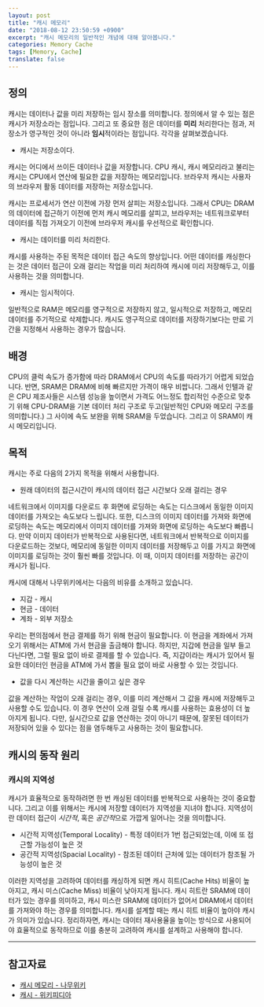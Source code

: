 ```yaml
---
layout: post
title: "캐시 메모리"
date: "2018-08-12 23:50:59 +0900"
excerpt: "캐시 메모리의 일반적인 개념에 대해 알아봅니다."
categories: Memory Cache
tags: [Memory, Cache]
translate: false
---
```


## 정의

캐시는 데이터나 값을 미리 저장하는 임시 장소를 의미합니다. 정의에서 알 수 있는 점은 캐시가 저장소라는 점입니다. 그리고 또 중요한 점은 데이터를 **미리** 처리한다는 점과, 저장소가 영구적인 것이 아니라 **임시**적이라는 점입니다. 각각을 살펴보겠습니다.

* 캐시는 저장소이다.

캐시는 어디에서 쓰이든 데이터나 값을 저장합니다. CPU 캐시, 캐시 메모리라고 불리는 캐시는 CPU에서 연산에 필요한 값을 저장하는 메모리입니다. 브라우저 캐시는 사용자의 브라우저 활동 데이터를 저장하는 저장소입니다.

캐시는 프로세서가 연산 이전에 가장 먼저 살피는 저장소입니다. 그래서 CPU는 DRAM의 데이터에 접근하기 이전에 먼저 캐시 메모리를 살피고, 브라우저는 네트워크로부터 데이터를 직접 가져오기 이전에 브라우저 캐시를 우선적으로 확인합니다.

* 캐시는 데이터를 미리 처리한다.

캐시를 사용하는 주된 목적은 데이터 접근 속도의 향상입니다. 어떤 데이터를 캐싱한다는 것은 데이터 접근이 오래 걸리는 작업을 미리 처리하여 캐시에 미리 저장해두고, 이를 사용하는 것을 의미합니다.

* 캐시는 임시적이다.

일반적으로 RAM은 메모리를 영구적으로 저장하지 않고, 일시적으로 저장하고, 메모리 데이터를 주기적으로 삭제합니다. 캐시도 영구적으로 데이터를 저장하기보다는 만료 기간을 지정해서 사용하는 경우가 많습니다.


## 배경

CPU의 클럭 속도가 증가함에 따라 DRAM에서 CPU의 속도를 따라가기 어렵게 되었습니다. 반면, SRAM은 DRAM에 비해 빠르지만 가격이 매우 비쌉니다. 그래서 인텔과 같은 CPU 제조사들은 시스템 성능을 높이면서 가격도 어느정도 합리적인 수준으로 맞추기 위해 CPU-DRAM을 기본 데이터 처리 구조로 두고(일반적인 CPU와 메모리 구조를 의미합니다.) 그 사이에 속도 보완을 위해 SRAM을 두었습니다. 그리고 이 SRAM이 캐시 메모리입니다.

## 목적

캐시는 주로 다음의 2가지 목적을 위해서 사용합니다.

* 원래 데이터의 접근시간이 캐시의 데이터 접근 시간보다 오래 걸리는 경우

네트워크에서 이미지를 다운로드 후 화면에 로딩하는 속도는 디스크에서 동일한 이미지 데이터를 가져오는 속도보다 느립니다. 또한, 디스크의 이미지 데이터를 가져와 화면에 로딩하는 속도는 메모리에서 이미지 데이터를 가져와 화면에 로딩하는 속도보다 빠릅니다. 만약 이미지 데이터가 반복적으로 사용된다면, 네트워크에서 반복적으로 이미지를 다운로드하는 것보다, 메모리에 동일한 이미지 데이터를 저장해두고 이를 가지고 화면에 이미지를 로딩하는 것이 훨씬 빠를 것입니다. 이 때, 이미지 데이터를 저장하는 공간이 캐시가 됩니다.

캐시에 대해서 나무위키에서는 다음의 비유를 소개하고 있습니다.

* 지갑 - 캐시
* 현금 - 데이터
* 계좌 - 외부 저장소

우리는 편의점에서 현금 결제를 하기 위해 현금이 필요합니다. 이 현금을 계좌에서 가져오기 위해서는 ATM에 가서 현금을 출금해야 합니다. 하지만, 지갑에 현금을 일부 들고 다닌다면, 그럴 필요 없이 바로 결제를 할 수 있습니다. 즉, 지갑이라는 캐시가 있어서 필요한 데이터인 현금을 ATM에 가서 뽑을 필요 없이 바로 사용할 수 있는 것입니다.

* 값을 다시 계산하는 시간을 줄이고 싶은 경우

값을 계산하는 작업이 오래 걸리는 경우, 이를 미리 계산해서 그 값을 캐시에 저장해두고 사용할 수도 있습니다. 이 경우 연산이 오래 걸릴 수록 캐시를 사용하는 효용성이 더 높아지게 됩니다. 다만, 실시간으로 값을 연산하는 것이 아니기 때문에, 잘못된 데이터가 저장되어 있을 수 있다는 점을 염두해두고 사용하는 것이 필요합니다.

## 캐시의 동작 원리

### 캐시의 지역성

캐시가 효율적으로 동작하려면 한 번 캐싱된 데이터를 반복적으로 사용하는 것이 중요합니다. 그리고 이를 위해서는 캐시에 저장할 데이터가 지역성을 지녀야 합니다. 지역성이란 데이터 접근이 *시간적*, 혹은 *공간적*으로 가깝게 일어나는 것을 의미합니다.

* 시간적 지역성(Temporal Locality) - 특정 데이터가 1번 접근되었는데, 이에 또 접근할 가능성이 높은 것
* 공간적 지역성(Spacial Locality) - 참조된 데이터 근처에 있는 데이터가 참조될 가능성이 높은 것

이러한 지역성을 고려하여 데이터를 캐싱하게 되면 캐시 히트(Cache Hits) 비율이 높아지고, 캐시 미스(Cache Miss) 비율이 낮아지게 됩니다. 캐시 히트란 SRAM에 데이터가 있는 경우를 의미하고, 캐시 미스란 SRAM에 데이터가 없어서 DRAM에서 데이터를 가져와야 하는 경우를 의미합니다. 캐시를 설계할 때는 캐시 히트 비율이 높아야 캐시가 의미가 있습니다. 정리하자면, 캐시는 데이터 재사용율을 높이는 방식으로 사용되어야 효율적으로 동작하므로 이를 충분히 고려하여 캐시를 설계하고 사용해야 합니다.

---

## 참고자료

* [캐시 메모리 - 나무위키](https://namu.wiki/w/캐시%20메모리)
* [캐시 - 위키피디아](https://ko.wikipedia.org/wiki/캐시)
